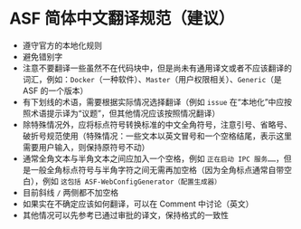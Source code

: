 # ASF 简体中文翻译规范（建议）

* 遵守官方的本地化规则
* 避免错别字
* 注意不要翻译一些虽然不在代码块中，但是尚未有通用译文或者不应该翻译的词汇，例如：`Docker`（一种软件）、`Master`（用户权限相关）、`Generic`（是 ASF 的一个版本）
* 有下划线的术语，需要根据实际情况选择翻译（例如 `issue` 在“本地化”中应按照术语提示译为“议题”，但其他情况应该按照情况翻译）
* 除特殊情况外，应将标点符号转换标准的中文全角符号，注意引号、省略号、破折号规范使用（特殊情况：一些文本以英文冒号和一个空格结尾，表示这里需要用户输入，则保持原符号不动）
* 通常全角文本与半角文本之间应加入一个空格，例如 `正在启动 IPC 服务……`，但是一般全角标点符号与半角字符之间无需再加空格（因为全角标点通常自带空白），例如 `这包括 ASF-WebConfigGenerator（配置生成器）`
* 目前斜线 `/` 两侧都不加空格
* 如果实在不确定应该如何翻译，可以在 Comment 中讨论（英文）
* 其他情况可以先参考已通过审批的译文，保持格式的一致性
